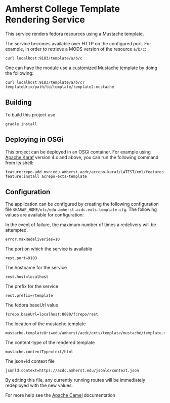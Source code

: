 Amherst College Template Rendering Service
==========================================

This service renders fedora resources using a Mustache template.

The service becomes available over HTTP on the configured port. For example,
in order to retrieve a MODS version of the resource `a/b/c`:

    curl localhost:9103/template/a/b/c

One can have the module use a customized Mustache template by doing the following:

    curl localhost:9103/template/a/b/c?templateUri=/path/to/template/template2.mustache

Building
--------

To build this project use

    gradle install

Deploying in OSGi
-----------------

This project can be deployed in an OSGi container. For example using
[Apache Karaf](http://karaf.apache.org) version 4.x and above, you can run the following
command from its shell:

    feature:repo-add mvn:edu.amherst.acdc/acrepo-karaf/LATEST/xml/features
    feature:install acrepo-exts-template

Configuration
-------------

The application can be configured by creating the following configuration
file `$KARAF_HOME/etc/edu.amherst.acdc.exts.template.cfg`. The following values
are available for configuration:

In the event of failure, the maximum number of times a redelivery will be attempted.

    error.maxRedeliveries=10

The port on which the service is available

    rest.port=9103

The hostname for the service

    rest.host=localhost

The prefix for the service

    rest.prefix=/template

The fedora baseUrl value

    fcrepo.baseUrl=localhost:8080/fcrepo/rest

The location of the mustache template

    mustache.templateUri=edu/amherst/acdc/exts/template/mustache/template.mustache

The content-type of the rendered template

    mustache.contentType=text/html

The json+ld context file

    jsonld.context=https://acdc.amherst.edu/jsonld/context.json

By editing this file, any currently running routes will be immediately redeployed
with the new values.

For more help see the [Apache Camel](http://camel.apache.org) documentation


